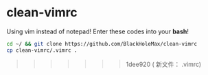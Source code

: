 # clean-vimrc
Using vim instead of notepad! Enter these codes into your **bash**! 
```bash
cd ~/ && git clone https://github.com/BlackHoleMax/clean-vimrc
cp clean-vimrc/.vimrc .
```
>>>>>>> 1dee920 (	新文件：   .vimrc)

